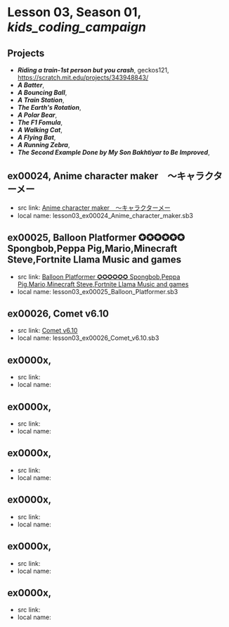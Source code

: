 # Lesson 03, Season 01, ***kids_coding_campaign***

## Projects
+ ***Riding a train-1st person but you crash***, geckos121, https://scratch.mit.edu/projects/343948843/
+ ***A Batter***,
+ ***A Bouncing Ball***,
+ ***A Train Station***,
+ ***The Earth's Rotation***,
+ ***A Polar Bear***,
+ ***The F1 Fomula***,
+ ***A Walking Cat***,
+ ***A Flying Bat***,
+ ***A Running Zebra***,
+ ***The Second Example Done by My Son Bakhtiyar to Be Improved***,


## ex00024, Anime character maker　～キャラクターメー	

+ src link: [Anime character maker　～キャラクターメー](https://scratch.mit.edu/projects/324140233/)
+ local name: lesson03_ex00024_Anime_character_maker.sb3

## ex00025, Balloon Platformer  ✪✪✪✪✪✪ Spongbob,Peppa Pig,Mario,Minecraft Steve,Fortnite Llama Music and games

+ src link: [Balloon Platformer  ✪✪✪✪✪✪ Spongbob,Peppa Pig,Mario,Minecraft Steve,Fortnite Llama Music and games](https://scratch.mit.edu/projects/372228820/)
+ local name: lesson03_ex00025_Balloon_Platformer.sb3

## ex00026, Comet v6.10

+ src link: [Comet v6.10](https://scratch.mit.edu/projects/262252337/)
+ local name: lesson03_ex00026_Comet_v6.10.sb3

## ex0000x,

+ src link:
+ local name:

## ex0000x,

+ src link:
+ local name:

## ex0000x,

+ src link:
+ local name:

## ex0000x,

+ src link:
+ local name:

## ex0000x,

+ src link:
+ local name:

## ex0000x,

+ src link:
+ local name:


